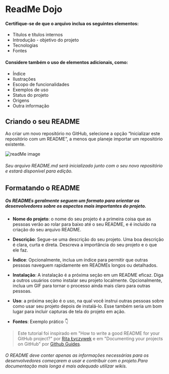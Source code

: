 # ReadMe Dojo

#### Certifique-se de que o arquivo inclua os seguintes elementos:

- Títulos e títulos internos
- Introdução - objetivo do projeto
- Tecnologias
- Fontes

#### Considere também o uso de elementos adicionais, como:
- Índice
- Ilustrações
- Escopo de funcionalidades
- Exemplos de uso
- Status do projeto
- Origens
- Outra informação

## Criando o seu README

Ao criar um novo repositório no GitHub, selecione a opção “Inicializar este repositório com um README”, a menos que planeje importar um repositório existente.

![readMe image](https://user-images.githubusercontent.com/71899880/113059593-01fdfd80-9186-11eb-8bd8-c9be2ebec259.png)
###### Seu arquivo README.md será inicializado junto com o seu novo repositório e estará disponível para edição.

## Formatando o README

##### Os READMEs geralmente seguem um formato para orientar os desenvolvedores sobre os aspectos mais importantes do projeto.

- **Nome do projeto**: o nome do seu projeto é a primeira coisa que as pessoas verão ao rolar para baixo até o seu README, e é incluído na criação do seu arquivo README.

- **Descrição**: Segue-se uma descrição do seu projeto. Uma boa descrição é clara, curta e direta. Descreva a importância do seu projeto e o que ele faz.

- **Índice**: Opcionalmente, inclua um índice para permitir que outras pessoas naveguem rapidamente em READMEs longos ou detalhados.

- **Instalação**: A instalação é a próxima seção em um README eficaz. Diga a outros usuários como instalar seu projeto localmente. Opcionalmente, inclua um GIF para tornar o processo ainda mais claro para outras pessoas.

- **Uso**: a próxima seção é o uso, na qual você instrui outras pessoas sobre como usar seu projeto depois de instalá-lo. Esse também seria um bom lugar para incluir capturas de tela do projeto em ação.

- **Fontes**: Exemplo prático 👇

> Este tutorial foi inspirado em "How to write a good README for your GitHub project?" por [Rita Łyczywek](https://bulldogjob.com/news/449-how-to-write-a-good-readme-for-your-github-project) e em "Documenting your projects on GitHub" por [Github Guides](https://guides.github.com/features/wikis/).


###### _O README deve conter apenas as informações necessárias para os desenvolvedores começarem a usar e contribuir com o projeto.Para documentação mais longa é mais adequado utilizar wikis._
